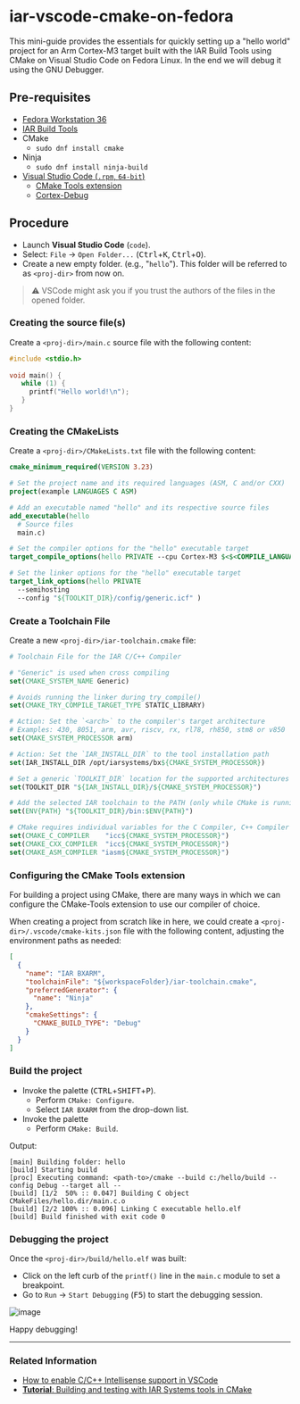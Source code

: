 # iar-vscode-cmake-on-fedora

This mini-guide provides the essentials for quickly setting up a "hello world" project for an Arm Cortex-M3 target built with the IAR Build Tools using CMake on Visual Studio Code on Fedora Linux. In the end we will debug it using the GNU Debugger.

## Pre-requisites
- [Fedora Workstation 36](https://getfedora.org)
- [IAR Build Tools](https://iar.com/bx)
- CMake
   - `sudo dnf install cmake`
- Ninja
   - `sudo dnf install ninja-build`
- [Visual Studio Code (`.rpm`, `64-bit`)](https://code.visualstudio.com/Download)
   - [CMake Tools extension](https://marketplace.visualstudio.com/items?itemName=ms-vscode.cmake-tools)
   - [Cortex-Debug](https://marketplace.visualstudio.com/items?itemName=marus25.cortex-debug)

## Procedure
- Launch __Visual Studio Code__ (`code`).
- Select: `File` → `Open Folder...` (<kbd>Ctrl</kbd>+<kbd>K</kbd>, <kbd>Ctrl</kbd>+<kbd>O</kbd>).
- Create a new empty folder. (e.g., "`hello`"). This folder will be referred to as `<proj-dir>` from now on.

>:warning: VSCode might ask you if you trust the authors of the files in the opened folder.
### Creating the source file(s)
Create a `<proj-dir>/main.c` source file with the following content:
```c
#include <stdio.h>
   
void main() {
   while (1) {
     printf("Hello world!\n");
   }
}
```

### Creating the CMakeLists
Create a `<proj-dir>/CMakeLists.txt` file with the following content:
```cmake
cmake_minimum_required(VERSION 3.23)

# Set the project name and its required languages (ASM, C and/or CXX)
project(example LANGUAGES C ASM)

# Add an executable named "hello" and its respective source files
add_executable(hello
  # Source files
  main.c)

# Set the compiler options for the "hello" executable target
target_compile_options(hello PRIVATE --cpu Cortex-M3 $<$<COMPILE_LANGUAGE:C,CXX>:--dlib_config normal> )

# Set the linker options for the "hello" executable target
target_link_options(hello PRIVATE 
  --semihosting
  --config "${TOOLKIT_DIR}/config/generic.icf" )
```

### Create a Toolchain File
Create a new `<proj-dir>/iar-toolchain.cmake` file:
```cmake
# Toolchain File for the IAR C/C++ Compiler

# "Generic" is used when cross compiling
set(CMAKE_SYSTEM_NAME Generic)

# Avoids running the linker during try_compile()
set(CMAKE_TRY_COMPILE_TARGET_TYPE STATIC_LIBRARY)

# Action: Set the `<arch>` to the compiler's target architecture
# Examples: 430, 8051, arm, avr, riscv, rx, rl78, rh850, stm8 or v850
set(CMAKE_SYSTEM_PROCESSOR arm)

# Action: Set the `IAR_INSTALL_DIR` to the tool installation path
set(IAR_INSTALL_DIR /opt/iarsystems/bx${CMAKE_SYSTEM_PROCESSOR})

# Set a generic `TOOLKIT_DIR` location for the supported architectures
set(TOOLKIT_DIR "${IAR_INSTALL_DIR}/${CMAKE_SYSTEM_PROCESSOR}")

# Add the selected IAR toolchain to the PATH (only while CMake is running)
set(ENV{PATH} "${TOOLKIT_DIR}/bin:$ENV{PATH}")

# CMake requires individual variables for the C Compiler, C++ Compiler and Assembler
set(CMAKE_C_COMPILER    "icc${CMAKE_SYSTEM_PROCESSOR}")
set(CMAKE_CXX_COMPILER  "icc${CMAKE_SYSTEM_PROCESSOR}")
set(CMAKE_ASM_COMPILER "iasm${CMAKE_SYSTEM_PROCESSOR}")
```

### Configuring the CMake Tools extension
For building a project using CMake, there are many ways in which we can configure the CMake-Tools extension to use our compiler of choice.

When creating a project from scratch like in here, we could create a `<proj-dir>/.vscode/cmake-kits.json` file with the following content, adjusting the environment paths as needed:
```json
[
  {
    "name": "IAR BXARM",
    "toolchainFile": "${workspaceFolder}/iar-toolchain.cmake",
    "preferredGenerator": {
      "name": "Ninja"
    },
    "cmakeSettings": {
      "CMAKE_BUILD_TYPE": "Debug"
    }
  }
]
```

### Build the project
- Invoke the palette (<kbd>CTRL</kbd>+<kbd>SHIFT</kbd>+<kbd>P</kbd>).
   - Perform `CMake: Configure`.
   - Select `IAR BXARM` from the drop-down list.
- Invoke the palette 
   - Perform `CMake: Build`.

Output:
```
[main] Building folder: hello
[build] Starting build
[proc] Executing command: <path-to>/cmake --build c:/hello/build --config Debug --target all --
[build] [1/2  50% :: 0.047] Building C object CMakeFiles/hello.dir/main.c.o
[build] [2/2 100% :: 0.096] Linking C executable hello.elf
[build] Build finished with exit code 0
```

### Debugging the project
Once the `<proj-dir>/build/hello.elf` was built:
- Click on the left curb of the `printf()` line in the `main.c` module to set a breakpoint.
- Go to `Run` → `Start Debugging` (<kbd>F5</kbd>) to start the debugging session.

![image](https://user-images.githubusercontent.com/54443595/184102255-890f8795-2119-4c7c-b40a-692a3a04733b.png)

Happy debugging!

---
### Related Information
* [How to enable C/C++ Intellisense support in VSCode](../../wiki/Enabling-C-C---Intellisense-support)
* [__Tutorial__: Building and testing with IAR Systems tools in CMake](https://github.com/iarsystems/cmake-tutorial)
